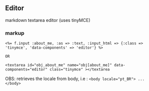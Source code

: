 ## Editor

markdown textarea editor (uses tinyMCE)

### markup

```
<%= f.input :about_me, :as => :text, :input_html => {:class => 'tinymce', 'data-components' => 'editor'} %>

OR

<textarea id="obj_about_me" name="obj[about_me]" data-components="editor" class="tinymce" ></textarea
```

OBS: retrieves the locale from body, i.e : `<body locale="pt_BR"> ... </body>`
